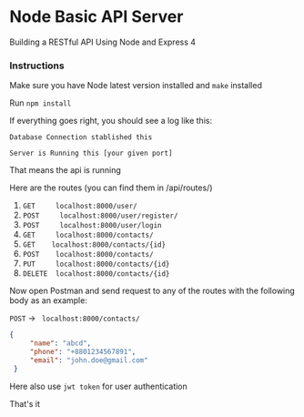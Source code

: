 # Node Basic API Server
Building a RESTful API Using Node and Express 4

### Instructions

Make sure you have Node latest version installed and `make` installed

Run `npm install`

If everything goes right, you should see a log like this:

`Database Connection stablished this`

`Server is Running this [your given port]`

That means the api is running

Here are the routes (you can find them in /api/routes/)

1. `GET     localhost:8000/user/`
2. `POST     localhost:8000/user/register/`
3. `POST     localhost:8000/user/login`
4. `GET     localhost:8000/contacts/`
5. `GET    localhost:8000/contacts/{id}`
6. `POST    localhost:8000/contacts/`
7. `PUT     localhost:8000/contacts/{id}`
8. `DELETE  localhost:8000/contacts/{id}`


Now open Postman and send request to any of the routes with the following body as an example:

`POST` -> ` localhost:8000/contacts/`

```json
{
     "name": "abcd",
     "phone": "+8801234567891",
     "email": "john.doe@gmail.com"
 }
```
Here also use `jwt token` for user authentication

That's it

